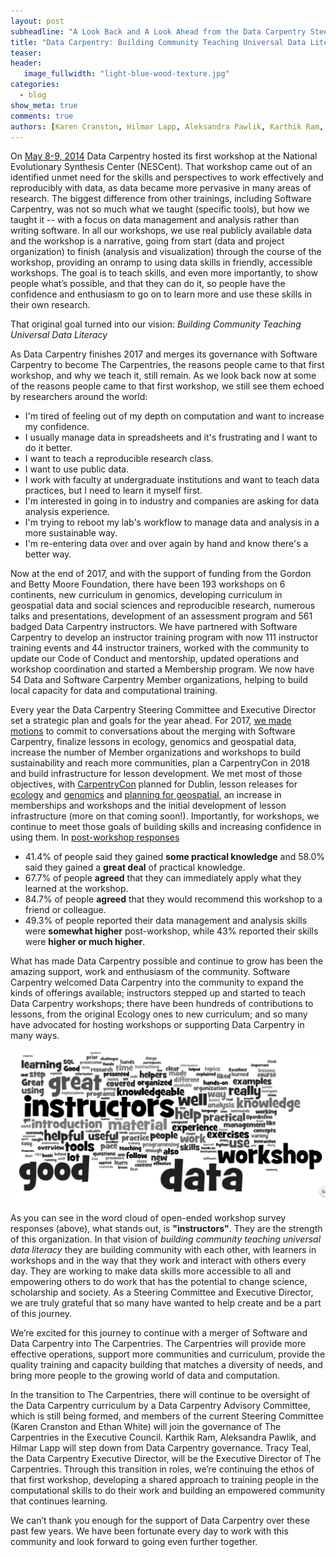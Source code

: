 ```yaml
---
layout: post
subheadline: "A Look Back and A Look Ahead from the Data Carpentry Steering Committee"
title: "Data Carpentry: Building Community Teaching Universal Data Literacy"
teaser: 
header:
   image_fullwidth: "light-blue-wood-texture.jpg"
categories:
  - blog
show_meta: true
comments: true
authors: [Karen Cranston, Hilmar Lapp, Aleksandra Pawlik, Karthik Ram, Tracy Teal, Ethan White]
---
```


On [May 8-9, 2014](https://software-carpentry.org/blog/2014/05/our-first-data-carpentry-workshop.html) Data Carpentry hosted its first workshop at the National Evolutionary Synthesis Center (NESCent). That workshop came out of an identified unmet need for the skills and perspectives to work effectively and reproducibly with data, as data became more pervasive in many areas of research. The biggest difference from other trainings, including Software Carpentry, was not so much what we taught (specific tools), but how we taught it -- with a focus on data management and analysis rather than writing software. In all our workshops, we use real publicly available data and the workshop is a narrative, going from start (data and project organization) to finish (analysis and visualization) through the course of the workshop, providing an onramp to using data skills in friendly, accessible workshops. The goal is to teach skills, and even more importantly, to show people what’s possible, and that they can do it, so people have the confidence and enthusiasm to go on to learn more and use these skills in their own research.

That original goal turned into our vision: *Building Community Teaching Universal Data Literacy*

As Data Carpentry finishes 2017 and merges its governance with Software Carpentry to become The Carpentries, the reasons people came to that first workshop, and why we teach it, still remain. As we look back now at some of the reasons people came to that first workshop, we still see them echoed by researchers around the world:

- I'm tired of feeling out of my depth on computation and want to increase my confidence.
- I usually manage data in spreadsheets and it's frustrating and I want to do it better.
- I want to teach a reproducible research class.
- I want to use public data.
- I work with faculty at undergraduate institutions and want to teach data practices, but I need to learn it myself first.
- I'm interested in going in to industry and companies are asking for data analysis experience.
- I'm trying to reboot my lab's workflow to manage data and analysis in a more sustainable way.
- I'm re-entering data over and over again by hand and know there's a better way.

Now at the end of 2017, and with the support of funding from the Gordon and Betty Moore Foundation, there have been 193 workshops on 6 continents, new curriculum in genomics, developing curriculum in geospatial data and social sciences and reproducible research, numerous talks and presentations, development of an assessment program and 561 badged Data Carpentry instructors. We have partnered with Software Carpentry to develop an instructor training program with now 111 instructor training events and 44 instructor trainers, worked with the community to update our Code of Conduct and mentorship, updated operations and workshop coordination and started a Membership program. We now have 54 Data and Software Carpentry Member organizations, helping to build local capacity for data and computational training.

Every year the Data Carpentry Steering Committee and Executive Director set a strategic plan and goals for the year ahead. For 2017, [we made motions](http://www.datacarpentry.org/blog/steering-committee-in-person/) to commit to conversations about the merging with Software Carpentry, finalize lessons in ecology, genomics and geospatial data, increase the number of Member organizations and workshops to build sustainability and reach more communities, plan a CarpentryCon in 2018 and build infrastructure for lesson development. We met most of those objectives, with [CarpentryCon](http://www.carpentrycon.org/) planned for Dublin, lesson releases for [ecology](http://www.datacarpentry.org/blog/lesson-release/) and [genomics](http://www.datacarpentry.org/blog/genomics-lesson-release/) and [planning for geospatial](http://www.datacarpentry.org/blog/geospatial-socsci/), an increase in memberships and workshops and the initial development of lesson infrastructure (more on that coming soon!).
Importantly, for workshops, we continue to meet those goals of building skills and increasing confidence in using them. In [post-workshop responses](https://carpentries.github.io/assessment/data-carpentry/postworkshop/report.html)

- 41.4% of people said they gained **some practical knowledge** and 58.0% said they gained a **great deal** of practical knowledge.
- 67.7% of people **agreed** that they can immediately apply what they learned at the workshop.
- 84.7% of people **agreed** that they would recommend this workshop to a friend or colleague.
- 49.3% of people reported their data management and analysis skills were **somewhat higher** post-workshop, while 43% reported their skills were **higher or much higher**.

What has made Data Carpentry possible and continue to grow has been the amazing support, work and enthusiasm of the community. Software Carpentry welcomed Data Carpentry into the community to expand the kinds of offerings available; instructors stepped up and started to teach Data Carpentry workshops; there have been hundreds of contributions to lessons, from the original Ecology ones to new curriculum; and so many have advocated for hosting workshops or supporting Data Carpentry in many ways.  

![post-workshop survey word cloud](../images/workshop-word-cloud.png)

As you can see in the word cloud of open-ended workshop survey responses (above), what stands out, is **"instructors"**. They are the strength of this organization. In that vision of *building community teaching universal data literacy* they are building community with each other, with learners in workshops and in the way that they work and interact with others every day. They are working to make data skills more accessible to all and empowering others to do work that has the potential to change science, scholarship and society. As a Steering Committee and Executive Director, we are truly grateful that so many have wanted to help create and be a part of this journey.  

We’re excited for this journey to continue with a merger of Software and Data Carpentry into The Carpentries. The Carpentries will provide more effective operations, support more communities and curriculum, provide the quality training and capacity building that matches a diversity of needs, and bring more people to the growing world of data and computation.

In the transition to The Carpentries, there will continue to be oversight of the Data Carpentry curriculum by a Data Carpentry Advisory Committee, which is still being formed, and members of the current Steering Committee (Karen Cranston and Ethan White) will join the governance of The Carpentries in the Executive Council. Karthik Ram, Aleksandra Pawlik, and Hilmar Lapp will step down from Data Carpentry governance. Tracy Teal, the Data Carpentry Executive Director, will be the Executive Director of The Carpentries. Through this transition in roles, we’re continuing the ethos of that first workshop, developing a shared approach to training people in the computational skills to do their work and building an empowered community that continues learning.

We can’t thank you enough for the support of Data Carpentry over these past few years. We have been fortunate every day to work with this community and look forward to going even further together.
